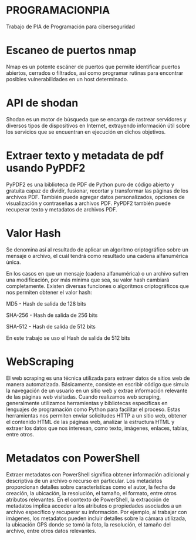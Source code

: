 # PROGRAMACIONPIA
Trabajo de PIA de Programación para ciberseguridad

# Escaneo de puertos nmap
Nmap es un potente escáner de puertos que permite identificar puertos abiertos, cerrados o filtrados, así como programar rutinas para encontrar posibles vulnerabilidades en un host determinado. 

# API de shodan
Shodan es un motor de búsqueda que se encarga de rastrear servidores y diversos tipos de dispositivos en Internet, extrayendo información útil sobre los servicios que se encuentran en ejecución en dichos objetivos.

# Extraer texto y metadata de pdf usando PyPDF2
PyPDF2 es una biblioteca de PDF de Python puro de código abierto y gratuita capaz de dividir, fusionar, recortar y transformar las páginas de los archivos PDF. También puede agregar datos personalizados, opciones de visualización y contraseñas a archivos PDF. PyPDF2 también puede recuperar texto y metadatos de archivos PDF.

# Valor Hash
Se denomina así al resultado de aplicar un algoritmo criptográfico sobre un mensaje o archivo, el cuál tendrá como resultado una cadena alfanumérica única. 

En los casos en que un mensaje (cadena alfanumérica) o un archivo sufren una modificación, por más mínima que sea, su valor hash cambiará completamente. 
Existen diversas funciones o algoritmos criptográficos que nos permiten obtener el valor hash: 

MD5 - Hash de salida de 128 bits 

SHA-256 - Hash de salida de 256 bits 

SHA-512 - Hash de salida de 512 bits 

En este trabajo se uso el Hash de salida de 512 bits 

# WebScraping
El web scraping es una técnica utilizada para extraer datos de sitios web de manera automatizada. Básicamente, consiste en escribir código que simula la navegación de un usuario en un sitio web y extrae información relevante de las páginas web visitadas. Cuando realizamos web scraping, generalmente utilizamos herramientas y bibliotecas específicas en lenguajes de programación como Python para facilitar el proceso. Estas herramientas nos permiten enviar solicitudes HTTP a un sitio web, obtener el contenido HTML de las páginas web, analizar la estructura HTML y extraer los datos que nos interesan, como texto, imágenes, enlaces, tablas, entre otros.

# Metadatos con PowerShell
Extraer metadatos con PowerShell significa obtener información adicional y descriptiva de un archivo o recurso en particular. Los metadatos proporcionan detalles sobre características como el autor, la fecha de creación, la ubicación, la resolución, el tamaño, el formato, entre otros atributos relevantes. En el contexto de PowerShell, la extracción de metadatos implica acceder a los atributos o propiedades asociados a un archivo específico y recuperar su información. Por ejemplo, al trabajar con imágenes, los metadatos pueden incluir detalles sobre la cámara utilizada, la ubicación GPS donde se tomó la foto, la resolución, el tamaño del archivo, entre otros datos relevantes.


